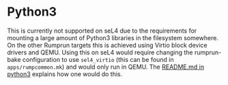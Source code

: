 <!--
     Copyright 2017, Data61
     Commonwealth Scientific and Industrial Research Organisation (CSIRO)
     ABN 41 687 119 230.

     This software may be distributed and modified according to the terms of
     the BSD 2-Clause license. Note that NO WARRANTY is provided.
     See "LICENSE_BSD2.txt" for details.

     @TAG(DATA61_BSD)
-->
# Python3

This is currently not supported on seL4 due to the requirements for mounting a large amount of Python3
libraries in the filesystem somewhere.  On the other Rumprun targets this is achieved using Virtio block
device drivers and QEMU.  Using this on seL4 would require changing the rumprun-bake configuration to use `sel4_virtio` (this
    can be found in `apps/rumpcommon.mk`)
and would only run in QEMU.  The [README.md in python3](https://github.com/rumpkernel/rumprun-packages/tree/master/python3) explains
how one would do this.

